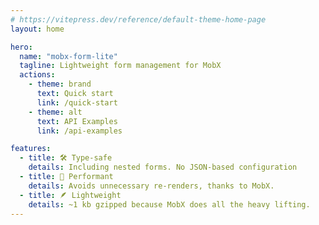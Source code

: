 ```yaml
---
# https://vitepress.dev/reference/default-theme-home-page
layout: home

hero:
  name: "mobx-form-lite"
  tagline: Lightweight form management for MobX
  actions:
    - theme: brand
      text: Quick start
      link: /quick-start
    - theme: alt
      text: API Examples
      link: /api-examples

features:
  - title: 🛠️ Type-safe
    details: Including nested forms. No JSON-based configuration
  - title: 🚀 Performant
    details: Avoids unnecessary re-renders, thanks to MobX.
  - title: 🪶 Lightweight
    details: ~1 kb gzipped because MobX does all the heavy lifting.
---
```


